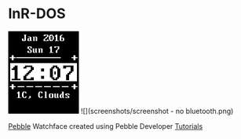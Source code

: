# InR-DOS

![](screenshots/screenshot.png) ![](screenshots/screenshot - no bluetooth.png)

[Pebble](https://getpebble.com) Watchface created using Pebble Developer [Tutorials](https://developer.getpebble.com/tutorials/)

